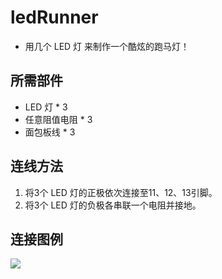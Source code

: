 # ledRunner
- 用几个 LED 灯 来制作一个酷炫的跑马灯！

## 所需部件
- LED 灯 * 3
- 任意阻值电阻 * 3
- 面包板线 * 3
## 连线方法
1. 将3个 LED 灯的正极依次连接至11、12、13引脚。
2. 将3个 LED 灯的负极各串联一个电阻并接地。
## 连接图例
![](https://raw.githubusercontent.com/LoveCorn/Arduino/master/ledRunner/ledRunner.jpg)
